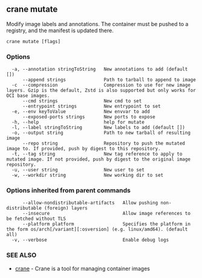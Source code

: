 ## crane mutate

Modify image labels and annotations. The container must be pushed to a registry, and the manifest is updated there.

```
crane mutate [flags]
```

### Options

```
  -a, --annotation stringToString   New annotations to add (default [])
      --append strings              Path to tarball to append to image
  -c  --compression                 Compression to use for new image layers. Gzip is the default, Zstd is also supported but only works for OCI base images.
      --cmd strings                 New cmd to set
      --entrypoint strings          New entrypoint to set
  -e, --env keyToValue              New envvar to add
      --exposed-ports strings       New ports to expose
  -h, --help                        help for mutate
  -l, --label stringToString        New labels to add (default [])
  -o, --output string               Path to new tarball of resulting image
      --repo string                 Repository to push the mutated image to. If provided, push by digest to this repository.
  -t, --tag string                  New tag reference to apply to mutated image. If not provided, push by digest to the original image repository.
  -u, --user string                 New user to set
  -w, --workdir string              New working dir to set
```

### Options inherited from parent commands

```
      --allow-nondistributable-artifacts   Allow pushing non-distributable (foreign) layers
      --insecure                           Allow image references to be fetched without TLS
      --platform platform                  Specifies the platform in the form os/arch[/variant][:osversion] (e.g. linux/amd64). (default all)
  -v, --verbose                            Enable debug logs
```

### SEE ALSO

* [crane](crane.md)	 - Crane is a tool for managing container images

